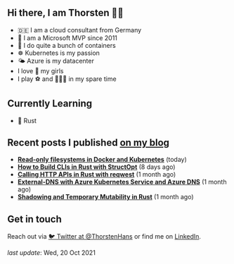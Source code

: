 ## Hi there, I am Thorsten 👋🏼

- 🇩🇪 I am a cloud consultant from Germany
- 🔷 I am a Microsoft MVP since 2011
- 🐳 I do quite a bunch of containers
- ☸️ Kubernetes is my passion
- 🌤 Azure is my datacenter
- I love 💞 my girls
- I play ⚽️ and 🏃🏻‍♂️ in my spare time

## Currently Learning

- 🦀 Rust

## Recent posts I published [on my blog](https://thorsten-hans.com)

- **[Read-only filesystems in Docker and Kubernetes](https://thorsten-hans.com/read-only-filesystems-in-docker-and-kubernetes/)** (today)
- **[How to Build CLIs in Rust with StructOpt](https://thorsten-hans.com/how-to-build-clis-in-rust-with-structopt/)** (8 days ago)
- **[Calling HTTP APIs in Rust with reqwest](https://thorsten-hans.com/calling-http-apis-in-rust-with-reqwest/)** (1 month ago)
- **[External-DNS with Azure Kubernetes Service and Azure DNS](https://thorsten-hans.com/external-dns-azure-kubernetes-service-azure-dns/)** (1 month ago)
- **[Shadowing and Temporary Mutability in Rust](https://thorsten-hans.com/shadowing-temporary-mutability-rust/)** (1 month ago)

## Get in touch

Reach out via [🐦 Twitter at @ThorstenHans](https://twitter.com/ThorstenHans) or find me on [LinkedIn](https://linkedin.com/in/ThorstenHans).

_last update_: Wed, 20 Oct 2021
